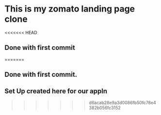 # This is my zomato landing page clone

<<<<<<< HEAD
## Done with first commit
=======
## Done with first commit.

## Set Up created here for our appln
>>>>>>> d6acab28e9a3d0086fb50fc78e4382b056fc3152
